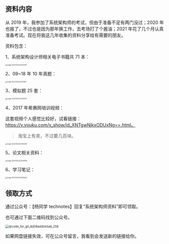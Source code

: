 ## 资料内容

从 2019 年，我参加了系统架构师的考试，但由于准备不足有两门没过；2020 年也报了，不过也是因为那年换工作，去考场打了个酱油；2021 年花了几个月认真准备考试。现在将我这几年收集的资料分享给有需要的朋友。

资料包含：

1、系统架构设计师相关电子书籍共 71 本：

<img src="https://technotes.oss-cn-shenzhen.aliyuncs.com/2022/202210222230479.png" alt="image-20221022223033387" style="zoom: 33%;" />

2、09~18 年 10 年真题：

<img src="https://technotes.oss-cn-shenzhen.aliyuncs.com/2022/202210222232721.png" alt="image-20221022223217681" style="zoom:33%;" />

3、模拟题 25 套：

<img src="https://technotes.oss-cn-shenzhen.aliyuncs.com/2022/202210222233049.png" alt="image-20221022223302010" style="zoom:33%;" />

4、2017 年希赛网培训视频：

这套视频个人感觉比较好，试看链接：https://v.youku.com/v_show/id_XNTgwNjkxODUxNg==.html。

> 淘宝上有卖，不过要几百块。

<img src="https://technotes.oss-cn-shenzhen.aliyuncs.com/2022/202210222235335.png" alt="image-20221022223500294" style="zoom:33%;" />

5、论文相关资料：

<img src="https://technotes.oss-cn-shenzhen.aliyuncs.com/2022/202210222235640.png" alt="image-20221022223534596" style="zoom:33%;" />

6、学习笔记：

<img src="https://technotes.oss-cn-shenzhen.aliyuncs.com/2022/202210222235249.png" alt="image-20221022223558208" style="zoom:33%;" />

## 领取方式

通过公众号：【杨同学 technotes】回复“系统架构师资料”即可领取。

也可通过下面二维码找到公众号。

<img src="https://technotes.oss-cn-shenzhen.aliyuncs.com/2022/qrcode_for_gh_8d08add0e5a6_258.jpg" alt="qrcode_for_gh_8d08add0e5a6_258" style="zoom: 67%;" />

如果网盘链接失效，可在公众号留言，我看到会发送新的链接给你。


